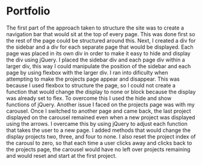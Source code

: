 # Portfolio
The first part of the approach taken to structure the site was to create a navigation bar that would sit at the top of every page. This was done first so the rest of the page could be structured around this. Next, I created a div for the sidebar and a div for each separate page that would be displayed. Each page was placed in its own div in order to make it easy to hide and display the div using jQuery. I placed the sidebar div and each page div within a larger div, this way I could manipulate the position of the sidebar and each page by using flexbox with the larger div. 
I ran into dificulty when attempting to make the projects page appear and disappear. This was because I used flexbox to structure the page, so I could not create a function that would change the display to none or block because the display was already set to flex. To overcome this I used the hide and show functions of jQuery. Another issue I faced on the projects page was with my carousel. Once I switched to another page and came back, the last project displayed on the carousel remained even when a new project was displayed using the arrows. I overcame this by using jQuery to adjust each function that takes the user to a new page. I added methods that would change the display projects two, three, and four to none. I also reset the project index of the carousl to zero, so that each time a user clicks away and clicks back to the projects page, the carousel would have no left over projects remaining and would reset and start at the first project.
